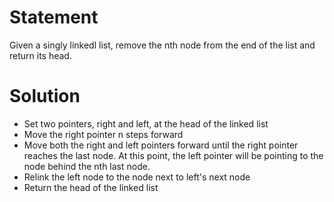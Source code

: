 # Statement 
 Given a singly linkedl list, remove the nth node from the end of the list and return its head. 

 # Solution
 - Set two pointers, right and left, at the head of the linked list 
 - Move the right pointer n steps forward
 - Move both the right and left pointers forward until the right pointer reaches the last node. At this point, the left pointer will be pointing to the node behind the nth last node. 
 - Relink the left node to the node next to left's next node 
 - Return the head of the linked list 

 
